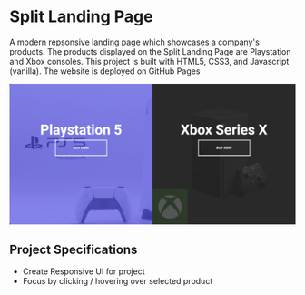 # Split Landing Page

A modern repsonsive landing page which showcases a company's products.  The products displayed on the Split Landing Page are Playstation and Xbox consoles.  This project is built with HTML5, CSS3, and Javascript (vanilla).  The website is deployed on GitHub Pages

![split landing page screenshot](SPLIT_LANDING_PAGE.png)

## Project Specifications

- Create Responsive UI for project
- Focus by clicking / hovering over selected product